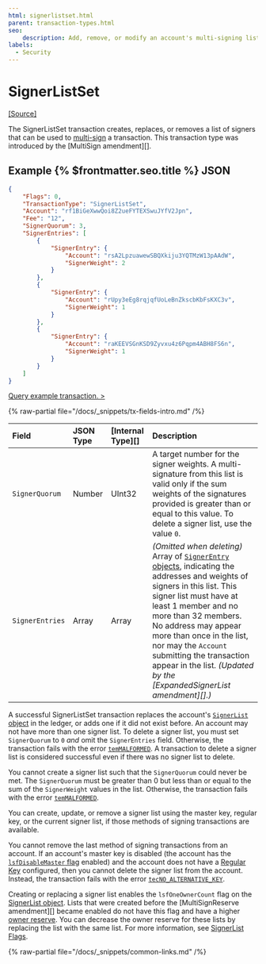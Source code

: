 ```yaml
---
html: signerlistset.html
parent: transaction-types.html
seo:
    description: Add, remove, or modify an account's multi-signing list.
labels:
  - Security
---
```

# SignerListSet

[[Source]](https://github.com/XRPLF/rippled/blob/master/src/xrpld/app/tx/detail/SetSignerList.cpp "Source")

The SignerListSet transaction creates, replaces, or removes a list of signers that can be used to [multi-sign](../../../../concepts/accounts/multi-signing.md) a transaction. This transaction type was introduced by the [MultiSign amendment][].

## Example {% $frontmatter.seo.title %} JSON

```json
{
    "Flags": 0,
    "TransactionType": "SignerListSet",
    "Account": "rf1BiGeXwwQoi8Z2ueFYTEXSwuJYfV2Jpn",
    "Fee": "12",
    "SignerQuorum": 3,
    "SignerEntries": [
        {
            "SignerEntry": {
                "Account": "rsA2LpzuawewSBQXkiju3YQTMzW13pAAdW",
                "SignerWeight": 2
            }
        },
        {
            "SignerEntry": {
                "Account": "rUpy3eEg8rqjqfUoLeBnZkscbKbFsKXC3v",
                "SignerWeight": 1
            }
        },
        {
            "SignerEntry": {
                "Account": "raKEEVSGnKSD9Zyvxu4z6Pqpm4ABH8FS6n",
                "SignerWeight": 1
            }
        }
    ]
}
```

[Query example transaction. >](/resources/dev-tools/websocket-api-tool?server=wss%3A%2F%2Fxrplcluster.com%2F&req=%7B%22id%22%3A%22example_SignerListSet%22%2C%22command%22%3A%22tx%22%2C%22transaction%22%3A%2209A9C86BF20695735AB03620EB1C32606635AC3DA0B70282F37C674FC889EFE7%22%2C%22binary%22%3Afalse%7D)

{% raw-partial file="/docs/_snippets/tx-fields-intro.md" /%}
<!--{# fix md highlighting_ #}-->

| Field         | JSON Type | [Internal Type][] | Description                  |
|:--------------|:----------|:------------------|:-----------------------------|
| `SignerQuorum`  | Number    | UInt32            | A target number for the signer weights. A multi-signature from this list is valid only if the sum weights of the signatures provided is greater than or equal to this value. To delete a signer list, use the value `0`. |
| `SignerEntries` | Array     | Array             | _(Omitted when deleting)_ Array of [`SignerEntry` objects](../../ledger-data/ledger-entry-types/signerlist.md#signer-entry-object), indicating the addresses and weights of signers in this list. This signer list must have at least 1 member and no more than 32 members. No address may appear more than once in the list, nor may the `Account` submitting the transaction appear in the list. _(Updated by the [ExpandedSignerList amendment][].)_ |

A successful SignerListSet transaction replaces the account's [`SignerList` object](../../ledger-data/ledger-entry-types/signerlist.md) in the ledger, or adds one if it did not exist before. An account may not have more than one signer list. To delete a signer list, you must set `SignerQuorum` to `0` _and_ omit the `SignerEntries` field. Otherwise, the transaction fails with the error [`temMALFORMED`](../transaction-results/tem-codes.md). A transaction to delete a signer list is considered successful even if there was no signer list to delete.

You cannot create a signer list such that the `SignerQuorum` could never be met. The `SignerQuorum` must be greater than 0 but less than or equal to the sum of the `SignerWeight` values in the list. Otherwise, the transaction fails with the error [`temMALFORMED`](../transaction-results/tem-codes.md).

You can create, update, or remove a signer list using the master key, regular key, or the current signer list, if those methods of signing transactions are available.

You cannot remove the last method of signing transactions from an account. If an account's master key is disabled (the account has the [`lsfDisableMaster` flag](../../ledger-data/ledger-entry-types/accountroot.md#accountroot-flags) enabled) and the account does not have a [Regular Key](../../../../concepts/accounts/cryptographic-keys.md) configured, then you cannot delete the signer list from the account. Instead, the transaction fails with the error [`tecNO_ALTERNATIVE_KEY`](../transaction-results/tec-codes.md).

Creating or replacing a signer list enables the `lsfOneOwnerCount` flag on the [SignerList object](../../ledger-data/ledger-entry-types/signerlist.md). Lists that were created before the [MultiSignReserve amendment][] became enabled do not have this flag and have a higher [owner reserve](../../../../concepts/accounts/reserves.md#owner-reserves). You can decrease the owner reserve for these lists by replacing the list with the same list. For more information, see [SignerList Flags](../../ledger-data/ledger-entry-types/signerlist.md#signerlist-flags).

{% raw-partial file="/docs/_snippets/common-links.md" /%}
